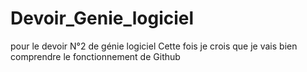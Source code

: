 # Devoir_Genie_logiciel
pour le devoir N°2 de génie logiciel
Cette fois je crois que je vais bien
 comprendre le fonctionnement de Github
